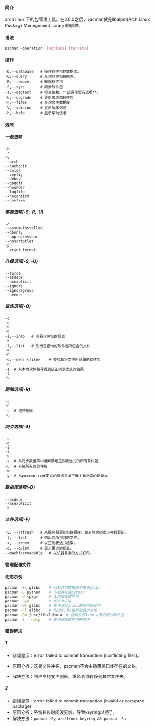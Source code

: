 #### 简介

arch linux 下的包管理工具。在3.0.0之后，pacman就是libalpm(Arch Linux Package Management library)的前端。

#### 语法

```bash
pacman <operation> [options] [targets]
```

####  操作

```
-D,--database	# 操作软件包的数据库。
-Q,--query	 	# 查询软件包数据库。
-R,--remove		# 删除软件包
-S,--sync		# 同步软件包
-T,--deptest	# 检查依赖。**此操作没有选项**。
-U,--upgrade	# 更新或添加软件包
-F,--files		# 查询文件数据库
-V,--version	# 显示版本信息
-h,--help		# 显示帮助信息
```

#### 选项

##### 一般选项

```
-b
-r
-v
--arch
--cachedir
--color
--config
--debug
--gpgdir
--hookdir
--logfile
--noconfirm
--confirm
```

##### 事物选项(-S,-R,-U)

```
-d
--assum-installed
--dbonly
--noprogressbar
--noscriptlet
-p
--print-format
```

##### 升级选项(-S, -U)

```
--force
--asdeps
--asexplicit
--ignore
--ignoregroup
--needed
```

##### 查询选项(-Q)

```
-c
-d
-e
-g
-i,--info	# 查看软件包的信息
-k
-l,--list	# 列出要查询的软件包所包含的文件
-m
-n
-o,--owns <file>	# 查找指定文件所归属的软件包
-q
-s	# 从本地软件包寻找满足正则表达式的结果
-t
-u
```

##### 删除选项(-R)

```
-c
-n
-s	# 递归删除
-u
```

##### 同步选项(-S)

```
-c
-g
-i
-l
-q
-s	# 从同步数据库中搜索满足正则表达式的所有软件包
-u	# 升级所有的软件包
-w
-y	# 从pacman.conf定义的服务器上下载主数据库的新副本
```

##### 数据库选项(-D)

```
--asdeps
--asexplicit
-k
```

##### 文件选项(-F)

```
-y, --refresh	# 从服务器更新包数据库。使用两次则表示强制更新。
-l, --list		# 列出包所包含的文件。
-x, --regex		# 以正则表达式检索。
-q, --quiet		# 显示更少的信息。
--machinereadable	# 以机器易读的方式打印。
```

#### 管理配置文件


#### 使用示例

```bash
pacman -Ss glibc 	# 从软件包数据库中查询glibc
pacman -S python	# 下载并安装python
pacman -U <pkg>		# 本地安装软件包
pacman -Syu			# 更新并升级
pacman -Qs glibc	# 查询满足glibc的本地安装包
pacman -Fl glibc	# 列出glibc包所包含的文件
pacman -Qo /usr/lib/libm.a	# 查询文件libm.a所归属的软件包
pacman -S --help	# 查询安装软件包的方法
```

#### 错误解决

##### 1

- 错误提示：error: failed to commit transaction (conflicting files)。

- 原因分析：这是文件冲突，pacman不会主动覆盖已经存在的文件。

- 解决方法：将冲突的文件删除，重命名或转移到其它文件夹。


##### 2

- 错误提示：error: failed to commit transaction (invalid or corrupted package)
- 原因分析：系统较长时间没更新，导致keyring过期了。
- 解决方法：`pacman -Sy archlinux-keyring && pacman -Su`
